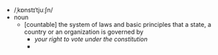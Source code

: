 - /ˌkɒnstɪˈtjuːʃn/
- noun
	- [countable] the system of laws and basic principles that a state, a country or an organization is governed by
		- *your right to vote under the constitution*
		-